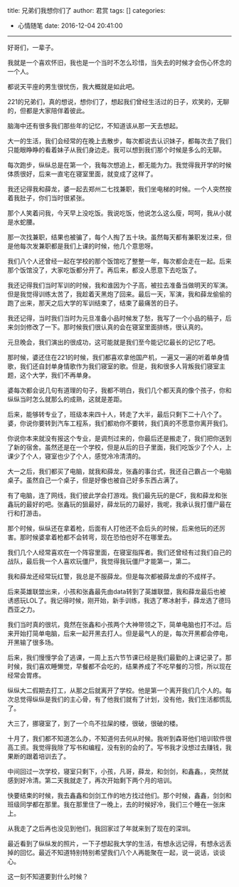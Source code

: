 title: 兄弟们我想你们了
author: 君赏
tags: []
categories:
  - 心情随笔
date: 2016-12-04 20:41:00
---
好哥们，一辈子。

我就是一个喜欢怀旧，我也是一个当时不怎么珍惜，当失去的时候才会伤心怀念的一个人。

都说天平座的男生很忧伤，我大概就是如此吧。

221的兄弟们，真的想说，想你们了，想起我们曾经生活过的日子，欢笑的，无聊的，但都是大家陪伴着彼此。

脑海中还有很多我们那些年的记忆，不知道该从那一天去想起。

大一的生活，我们会经常的在晚上去散步，每次都说去认识妹子，都每次去了我们只能眼睁睁的看着妹子从我们身边走。我可以想到我们那个时候是多么的无聊。

每次跑步，纵纵总是在第一个，我每次想追上，都无能为力。我觉得我开学的时候体质很好，后来一直宅在寝室里面，就变成了这样了。

我还记得我和薛龙，婆一起去郑州二七找兼职，我们坐电梯的时候。一个人突然按着我肚子，你们当时很紧张。

那个人笑着问我，今天早上没吃饭。我说吃饭，他说怎么这么瘦，呵呵，我从小就是水蛇腰。

那一次找兼职，结果也被骗了，每个人掏了五十块。虽然每天都有兼职发过来，但是他每次发兼职都是我们上课的时候，他几个意思呀。

我们八个人还曾经一起在学校的那个饭馆吃了整整一年，每次都会走在一起。后来那个饭馆没了，大家吃饭都分开了。再后来，都没人愿意下去吃饭了。

我还记得我们当时军训的时候，我和谁因为个子高，被拉去准备当做明天的军演。但是我觉得训练太苦了，我趁着天黑炮了回来。最后一天，军演，我和薛龙偷偷的跑了出来，那天之后大学的军训结束了，结束了最痛苦的日子。

我还记得，当时我们当时为元旦准备小品时候发了愁，我写了一个小品的稿子，后来剑剑修改了一下。那时候我们很认真的会在寝室里面排练，很认真的。

元旦晚会，我们演出的很成功，这可能就是我们至今能记忆最长的记忆了吧。

那时候，婆还住在221的时候，我们都喜欢拿他国产机，一遍又一遍的听着单身情歌，我们还自封单身情歌作为我们寝室的歌。但是，我和很多人背叛我们寝室主题，这个大学，我们不再单身。

婆每次都会说几句有道理的句子，我都不明白，我们几个都天真的像个孩子，你和纵纵当时怎么就那么的成熟，这就是差距。

后来，能够转专业了，班级本来四十人，转走了大半，最后只剩下二十八个了。婆，你说你要转到汽车工程系，我们都劝你不要转，我们真的不愿意你离开我们。

你说你本来就没有报这个专业，是调剂过来的，你最后还是搬走了，我们把你送到了新的宿舍。虽然还是在一个学校，但是从后的日子里面，我们吃饭少了个人，上课少了个人，寝室也少了个人，感觉冷冷清清的。

大一之后，我们都买了电脑，就我和薛龙，张鑫的事台式，我还自己霸占一个电脑桌子。虽然自己一个桌子，但是好像也被自己好多东西占满了。

有了电脑，连了网线，我们彼此学会打游戏。我们最先玩的是CF，我和薛龙和张鑫玩的最好的吧。张鑫玩的狙最好，薛龙玩的刀最好，我呢，我承认我打僵尸最在行和打游击。

那个时候，纵纵还在拿着枪，后面有人打他还不会后头的时候，后来他玩的还厉害。那时候婆拿着枪都不会转弯，现在恐怕也好不在哪里去。

我们几个人经常喜欢在一个阵容里面，在寝室指挥者。我们还曾经有过我们自己的战队，最后我一个人喜欢玩僵尸，我觉得我玩僵尸才能第一，第二。

我和薛龙还经常玩红警，我总是不服薛龙。但是每次都被薛龙虐的不成样子。

后来英雄联盟出来，小孩和张鑫最先由data转到了英雄联盟，我和薛龙最后也被诱惑玩LOL了。我记得时候，刚开始，新手训练，我选了寒冰射手，薛龙选了德玛西亚之力。

我们当时真的很坑，竟然在张鑫和小孩两个大神带领之下，简单电脑也打不过。后来开始打简单电脑，后来一起开黑去打人。但是最气人的是，每次开黑都会停电，开黑输了很多场。

后来，我们慢慢学会了逃课，一周上五六节节课已经是我们最勤的上课记录了。那时候，我们喜欢睡懒觉，早餐都不会吃的，结果养成了不吃早餐的习惯，所以现在经常会胃疼。

纵纵大二假期去打工，从那之后就离开了学校。他是第一个离开我们几个人的。每次总觉得纵纵是我们的主心骨，有了他我们就有了计划，没有他，我们生活都慌乱了。

大三了，挪寝室了，到了一个鸟不拉屎的楼，很破，很破的楼。

十月了，我们都不知道怎么办，不知道何去何从时候。我听到森哥他们培训软件很高工资。我觉得我除了写书和编程，没有别的会的了。写书我才没想过去赚钱，我果断的跟着培训去了。

中间回过一次学校，寝室只剩下，小孩，凡哥，薛龙，和剑剑，和鑫鑫。，突然就感到好冷清。第二天我就走了，再次开始剩下两个月的培训。

快要结束的时候，我去鑫鑫和剑剑工作的地方找过他们。那个时候，鑫鑫，剑剑和班级同学都在那里。我在那里住了一晚上，去的时候好冷，我们三个睡在一张床上。

从我走了之后再也没见到他们，我回家过了年就来到了现在的深圳。

最近看到了纵纵发的照片，一下子想起我大学的生活，有想永远记得，有想永远丢掉的回忆。最近不知道特别特别希望我们八个人再能聚在一起，说一说话，谈谈心。

这一刻不知道要到什么时候？

